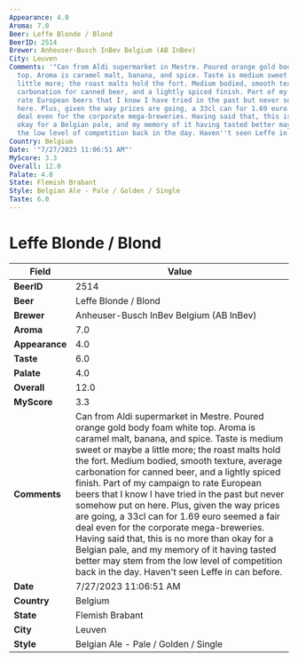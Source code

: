 ```yaml
---
Appearance: 4.0
Aroma: 7.0
Beer: Leffe Blonde / Blond
BeerID: 2514
Brewer: Anheuser-Busch InBev Belgium (AB InBev)
City: Leuven
Comments: '"Can from Aldi supermarket in Mestre. Poured orange gold body foam white
  top. Aroma is caramel malt, banana, and spice. Taste is medium sweet or maybe a
  little more; the roast malts hold the fort. Medium bodied, smooth texture, average
  carbonation for canned beer, and a lightly spiced finish. Part of my campaign to
  rate European beers that I know I have tried in the past but never somehow put on
  here. Plus, given the way prices are going, a 33cl can for 1.69 euro seemed a fair
  deal even for the corporate mega-breweries. Having said that, this is no more than
  okay for a Belgian pale, and my memory of it having tasted better may stem from
  the low level of competition back in the day. Haven''t seen Leffe in can before."'
Country: Belgium
Date: '"7/27/2023 11:06:51 AM"'
MyScore: 3.3
Overall: 12.0
Palate: 4.0
State: Flemish Brabant
Style: Belgian Ale - Pale / Golden / Single
Taste: 6.0
---
```


# Leffe Blonde / Blond

| Field         | Value |
|---------------|-------|
| **BeerID** | 2514 |
| **Beer** | Leffe Blonde / Blond |
| **Brewer** | Anheuser-Busch InBev Belgium (AB InBev) |
| **Aroma** | 7.0 |
| **Appearance** | 4.0 |
| **Taste** | 6.0 |
| **Palate** | 4.0 |
| **Overall** | 12.0 |
| **MyScore** | 3.3 |
| **Comments** | Can from Aldi supermarket in Mestre. Poured orange gold body foam white top. Aroma is caramel malt, banana, and spice. Taste is medium sweet or maybe a little more; the roast malts hold the fort. Medium bodied, smooth texture, average carbonation for canned beer, and a lightly spiced finish. Part of my campaign to rate European beers that I know I have tried in the past but never somehow put on here. Plus, given the way prices are going, a 33cl can for 1.69 euro seemed a fair deal even for the corporate mega-breweries. Having said that, this is no more than okay for a Belgian pale, and my memory of it having tasted better may stem from the low level of competition back in the day. Haven't seen Leffe in can before. |
| **Date** | 7/27/2023 11:06:51 AM |
| **Country** | Belgium |
| **State** | Flemish Brabant |
| **City** | Leuven |
| **Style** | Belgian Ale - Pale / Golden / Single |
